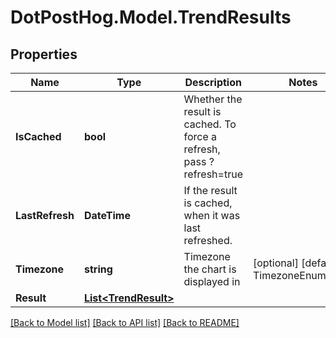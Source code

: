 # DotPostHog.Model.TrendResults

## Properties

Name | Type | Description | Notes
------------ | ------------- | ------------- | -------------
**IsCached** | **bool** | Whether the result is cached. To force a refresh, pass ?refresh&#x3D;true | 
**LastRefresh** | **DateTime** | If the result is cached, when it was last refreshed. | 
**Timezone** | **string** | Timezone the chart is displayed in | [optional] [default to TimezoneEnum.UTC]
**Result** | [**List&lt;TrendResult&gt;**](TrendResult.md) |  | 

[[Back to Model list]](../README.md#documentation-for-models) [[Back to API list]](../README.md#documentation-for-api-endpoints) [[Back to README]](../README.md)

